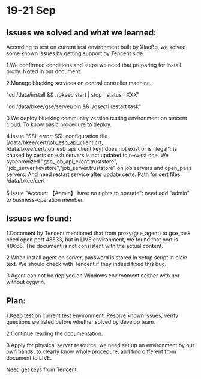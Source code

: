 # 19-21 Sep

## Issues we solved and what we learned:

According to test on current test environment built by XiaoBo, we solved some known issues by getting support by Tencent side.

1.We confirmed conditions and steps we need that preparing for install proxy. Noted in our document.

2.Manage blueking services on central controller machine.

"cd /data/install && ./bkeec start \| stop \| status \| XXX"

"cd /data/bkee/gse/server/bin && ./gsectl restart task"

3.We deploy blueking community version testing environment on tencent cloud. To know basic procedure to deploy.

4.Issue "SSL error: SSL configuration file \[/data/bkee/cert/job\_esb\_api\_client.crt, /data/bkee/cert/job\_esb\_api\_client.key\] does not exist or is illegal": is caused by certs on esb servers is not updated to newest one. We synchronized "gse\_job\_api\_client.truststore", "job\_server.keystore","job\_server.truststore" on job servers and open\_paas servers. And need restart service after update certs. Path for cert files: /data/bkee/cert

5.Issue "Account 【Admin】 have no rights to operate": need add "admin" to business-operation member.

## Issues we found:

1.Docoment by Tencent mentioned that from proxy\(gse\_agent\) to gse\_task need open port 48533, but in LIVE environment, we found that port is 48668. The document is not consistent with the actual content.

2.When install agent on server, password is stored in setup script in plain text. We should check with Tencent if they indeed fixed this bug.

3.Agent can not be deplyed on Windows environment neither with nor without cygwin.

## Plan:

1.Keep test on current test environment. Resolve known issues, verify questions we listed before whether solved by develop team.

2.Continue reading the documentation.

3.Apply for physical server resource, we need set up an environment by our own hands, to clearly know whole procedure, and find different from document to LIVE.

Need get keys from Tencent.

